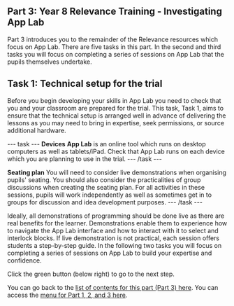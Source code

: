 ## Part 3: Year 8 Relevance Training - Investigating App Lab
Part 3 introduces you to the remainder of the Relevance resources which focus on App Lab. There are five tasks in this part. In the second and third tasks you will focus on completing a series of sessions on App Lab that the pupils themselves undertake.

## Task 1: Technical setup for the trial

Before you begin developing your skills in App Lab you need to check that you and your classroom are prepared for the trial. This task, Task 1, aims to ensure that the technical setup is arranged well in advance of delivering the lessons as you may need to bring in expertise, seek permissions, or source additional hardware. 

--- task ---
**Devices**
**App Lab** is an online tool which runs on desktop computers as well as tablets/iPad. Check that App Lab runs on each device which you are planning to use in the trial.
--- /task ---

**Seating plan**
You will need to consider live demonstrations when organising pupils' seating. You should also consider the practicalities of group discussions when creating the seating plan. For all activities in these sessions, pupils will work independently as well as sometimes get in to groups for discussion and idea development purposes.
--- /task ---

Ideally, all demonstrations of programming should be done live as there are real benefits for the learner. Demonstrations enable them to experience how to navigate the App Lab interface and how to interact with it to select and interlock blocks. If live demonstration is not practical, each session offers students a step-by-step guide. In the following two tasks you will focus on completing a series of sessions on App Lab to build your expertise and confidence.

Click the green button (below right) to go to the next step.

You can go back to the [list of contents for this part (Part 3) here](https://projects.raspberrypi.org/en/projects/Year8-RelevanceTraining-Part3-GBICi4). 
You can access the [menu for Part 1, 2, and 3 here](https://projects.raspberrypi.org/en/pathways/year8-relevancetraining-gbici4).
